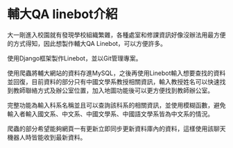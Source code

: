 # 輔大QA linebot介紹
大一剛進入校園就有發現學校組織繁雜，各種處室和修課資訊好像沒辦法用最方便的方式得知，因此想製作輔大QA Linebot，可以方便許多。

使用Django框架製作Linebot，並以Git管理專案。

使用爬蟲將輔大網站的資料存進MySQL，之後再使用Linebot輸入想要查找的資料並回復，目前資料的部分只有中國文學系教授相關資訊，輸入教授姓名可以快速找到教師聯絡方式及辦公室位置，加入地圖功能後可以更方便找到教師辦公室。

完整功能為輸入科系名稱並且可以查詢該科系的相關資訊，並使用模糊函數，避免輸入者輸入國文系、中文系、中國文學系、中國語文學系皆為中文系的情況。

爬蟲的部分希望能夠網頁一有更新立即同步更新資料庫內的資料，這樣使用該聊天機器人時皆能收到最新資料。
